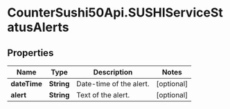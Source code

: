 # CounterSushi50Api.SUSHIServiceStatusAlerts

## Properties
Name | Type | Description | Notes
------------ | ------------- | ------------- | -------------
**dateTime** | **String** | Date-time of the alert. | [optional] 
**alert** | **String** | Text of the alert. | [optional] 


